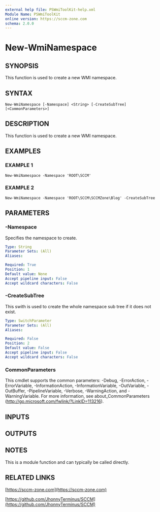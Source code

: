 ```yaml
---
external help file: PSWmiToolKit-help.xml
Module Name: PSWmiToolKit
online version: https://sccm-zone.com
schema: 2.0.0
---
```


# New-WmiNamespace

## SYNOPSIS
This function is used to create a new WMI namespace.

## SYNTAX

```
New-WmiNamespace [-Namespace] <String> [-CreateSubTree] [<CommonParameters>]
```

## DESCRIPTION
This function is used to create a new WMI namespace.

## EXAMPLES

### EXAMPLE 1
```
New-WmiNamespace -Namespace 'ROOT\SCCM'
```

### EXAMPLE 2
```
New-WmiNamespace -Namespace 'ROOT\SCCM\SCCMZone\Blog' -CreateSubTree
```

## PARAMETERS

### -Namespace
Specifies the namespace to create.

```yaml
Type: String
Parameter Sets: (All)
Aliases:

Required: True
Position: 1
Default value: None
Accept pipeline input: False
Accept wildcard characters: False
```

### -CreateSubTree
This swith is used to create the whole namespace sub tree if it does not exist.

```yaml
Type: SwitchParameter
Parameter Sets: (All)
Aliases:

Required: False
Position: 2
Default value: False
Accept pipeline input: False
Accept wildcard characters: False
```

### CommonParameters
This cmdlet supports the common parameters: -Debug, -ErrorAction, -ErrorVariable, -InformationAction, -InformationVariable, -OutVariable, -OutBuffer, -PipelineVariable, -Verbose, -WarningAction, and -WarningVariable.
For more information, see about_CommonParameters (http://go.microsoft.com/fwlink/?LinkID=113216).

## INPUTS

## OUTPUTS

## NOTES
This is a module function and can typically be called directly.

## RELATED LINKS

[https://sccm-zone.com](https://sccm-zone.com)

[https://github.com/JhonnyTerminus/SCCM](https://github.com/JhonnyTerminus/SCCM)

